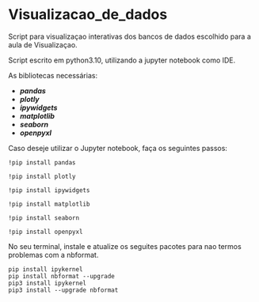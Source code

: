 # Visualizacao_de_dados

Script para visualizaçao interativas dos bancos de dados escolhido para a aula de Visualizaçao.

Script escrito em python3.10, utilizando a jupyter notebook como IDE.

As bibliotecas necessárias:

* ***pandas***
* ***plotly***
* ***ipywidgets***
* ***matplotlib***
* ***seaborn***
* ***openpyxl***

Caso deseje utilizar o Jupyter notebook, faça os seguintes passos:

```
!pip install pandas

!pip install plotly

!pip install ipywidgets

!pip install matplotlib

!pip install seaborn

!pip install openpyxl

```

No seu terminal, instale e atualize os seguites pacotes para nao termos problemas com a nbformat.
```
pip install ipykernel
pip install nbformat --upgrade
pip3 install ipykernel
pip3 install --upgrade nbformat
```
